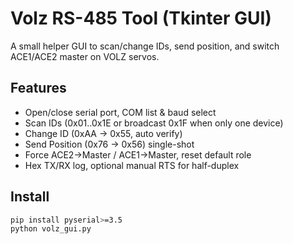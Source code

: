 # Volz RS-485 Tool (Tkinter GUI)

A small helper GUI to scan/change IDs, send position, and switch ACE1/ACE2 master on VOLZ servos.

## Features
- Open/close serial port, COM list & baud select
- Scan IDs (0x01..0x1E or broadcast 0x1F when only one device)
- Change ID (0xAA → 0x55, auto verify)
- Send Position (0x76 → 0x56) single-shot
- Force ACE2→Master / ACE1→Master, reset default role
- Hex TX/RX log, optional manual RTS for half-duplex

## Install
```bash
pip install pyserial>=3.5
python volz_gui.py
